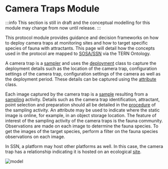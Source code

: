 # Camera Traps Module

:::info
This section is still in draft and the conceptual modelling for this module may change from now until release.
:::

This protocol module provides guidance and decision frameworks on how to deploy camera traps at monitoring sites and how to target specific species of fauna with attractants. This page will detail how the concepts used in the protocol are mapped to [SOSA/SSN](https://www.w3.org/TR/vocab-ssn/) via the TERN Ontology.

A camera trap is a [sampler](https://w3id.org/tern/ontologies/tern/Sampler) and uses the [deployment](https://www.w3.org/TR/vocab-ssn/#SSNDeployment) class to capture the deployment details such as the location of the camera trap, configuration settings of the camera trap, configuration settings of the camera as well as the deployment period. These details can be captured using the [attribute](https://w3id.org/tern/ontologies/tern/Attribute) class.

Each image captured by the camera trap is a [sample](https://w3id.org/tern/ontologies/tern/Sample) resulting from a [sampling](https://w3id.org/tern/ontologies/tern/Sampling) activity. Details such as the camera trap identification, attractant, point selection and preparation should all be detailed in the [procedure](https://linkeddata.tern.org.au/viewers/tern-ontology?uri=https://w3id.org/tern/shapes/tern/sosa-usedProcedure) of the sampling activity. An attribute may be used to indicate where the static image is online, for example, in an object storage location. The feature of interest of the sampling activity of the camera traps is the fauna community. Observations are made on each image to determine the fauna species. To get the images of the target species, perform a filter on the fauna species observations on each image.

In SSN, a platform may host other platforms as well. In this case, the camera trap has a relationship indicating it is hosted on an ecological [site](https://w3id.org/tern/ontologies/tern/Site).

![model](https://w3id.org/tern/static/linkeddata-website/dawe-rlp/camera-traps-module/model.png)